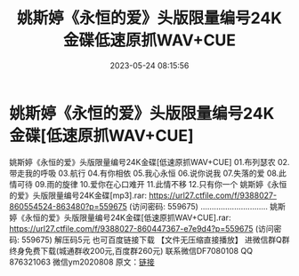 ﻿---
title: 姚斯婷《永恒的爱》头版限量编号24K金碟低速原抓WAV+CUE
date: 2023-05-24 08:15:56
categories: 新碟专辑、稀有等精品
tags: 华语中文
---
# 姚斯婷《永恒的爱》头版限量编号24K金碟[低速原抓WAV+CUE]

姚斯婷《永恒的爱》头版限量编号24K金碟[低速原抓WAV+CUE]
01.布列瑟农
02.带走我的呼吸
03.航行
04.有你相依
05.我心永恒
06.说你说我
07.失落的爱
08.此情可待
09.雨的旋律
10.爱你在心口难开
11.此情不移
12.只有你一个
姚斯婷《永恒的爱》头版限量编号24K金碟[mp3].rar: https://url27.ctfile.com/f/9388027-860554524-863480?p=559675
(访问密码: 559675)
..............................
姚斯婷《永恒的爱》头版限量编号24K金碟[低速原抓WAV+CUE].rar: https://url27.ctfile.com/f/9388027-860447367-e7e9d4?p=559675
(访问密码: 559675)
解压码5元
也可百度链接下载 【文件无压缩直接播放】
进微信群Q群终身免费下载(城通群收200元,百度群260元)
联系微信DF7080108 QQ 876321063
微信ym2020808
原文：[链接](https://blog.sina.com.cn/s/blog_1647c7e760103120r.html)